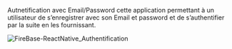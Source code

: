 Autnetification avec Email/Password
cette application permettant à un utilisateur de s’enregistrer avec son Email et password et de s’authentifier par la suite en les fournissant.


![FireBase-ReactNative_Authentification](https://github.com/KAROUIFARES/FireBase-ReactNative_Authentification/assets/126524113/eb47b3d8-56f3-469a-be73-8f3dd5f04d4d)
